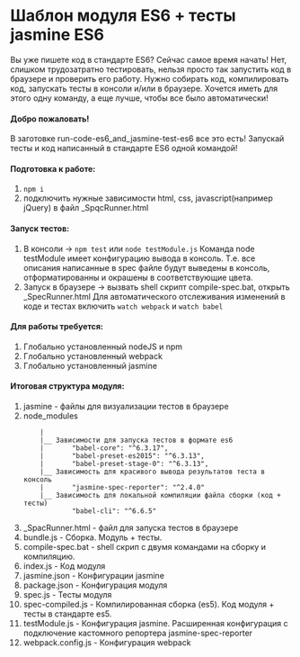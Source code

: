# Шаблон модуля ES6 + тесты jasmine ES6

Вы уже пишете код в стандарте ES6? Сейчас самое время начать! 
Нет, слишком трудозатратно тестировать, нельзя просто так
запустить код в браузере и проверить его работу. Нужно собирать код, компилировать код, запускать тесты в консоли и/или
в браузере. 
Хочется иметь для этого одну команду, а еще лучше, чтобы все было автоматически!

#### Добро пожаловать!
 В заготовке run-code-es6_and_jasmine-test-es6 все это есть! Запускай тесты и код написанный в стандарте ES6 одной командой!

#### Подготовка к работе:
1. ```npm i```
2. подключить нужные зависимости html, css, javascript(например jQuery) в файл _SpqcRunner.html

#### Запуск тестов:
1. В консоли -> ```npm test``` или ```node testModule.js```
    Команда node testModule имеет конфигурацию вывода в консоль. Т.е. все описания написанные в spec файле будут
    выведены в консоль, отформатированны и окрашены в соответствующие цвета.
2. Запуск в браузере -> вызвать shell скрипт compile-spec.bat, открыть _SpecRunner.html
    Для автоматического отслеживания изменений в коде и тестах включить ```watch webpack``` и ```watch babel```
	
#### Для работы требуется:
1. Глобально установленный nodeJS и npm
2. Глобально установленный webpack
3. Глобально установленный jasmine

#### Итоговая структура модуля:
1. jasmine - файлы для визуализации тестов в браузере
2. node_modules
	```
		|
		|__ Зависимости для запуска тестов в формате es6
		|       "babel-core": "^6.3.17",
		|       "babel-preset-es2015": "^6.3.13",
		|       "babel-preset-stage-0": "^6.3.13",
		|__ Зависимость для красивого вывода результатов теста в консоль
		|       "jasmine-spec-reporter": "^2.4.0"
		|__ Зависимость для локальной компиляции файла сборки (код + тесты)
				"babel-cli": "^6.6.5"
	```
3. _SpacRunner.html - файл для запуска тестов в браузере
4. bundle.js - Сборка. Модуль + тесты.
5. compile-spec.bat - shell скрип с двумя командами на сборку и компиляцию.
6. index.js - Код модуля
7. jasmine.json - Конфигурации jasmine
8. package.json - Конфигурация модуля
9. spec.js - Тесты модуля
10. spec-compiled.js - Компилированная сборка (es5). Код модуля + тесты в стандарте es5.
11. testModule.js - Конфигурация jasmine. Расширенная конфигурация с подключение кастомного репортера
    jasmine-spec-reporter
12. webpack.config.js - Конфигурация webpack